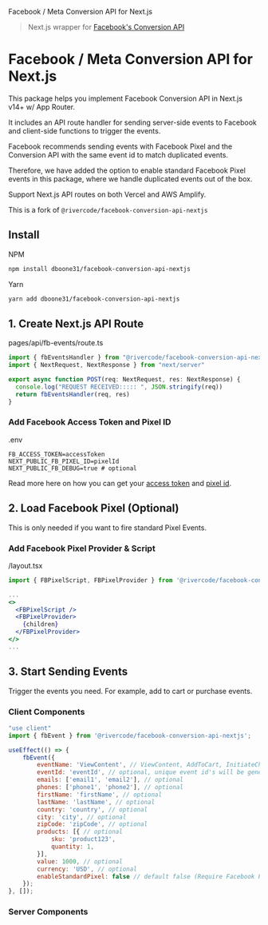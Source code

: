 Facebook / Meta Conversion API for Next.js

> Next.js wrapper for [Facebook's Conversion API](https://developers.facebook.com/docs/marketing-api/conversions-api/)

# Facebook / Meta Conversion API for Next.js
This package helps you implement Facebook Conversion API in Next.js v14+ w/ App Router.

It includes an API route handler for sending server-side events to Facebook and client-side functions to trigger the events.

Facebook recommends sending events with Facebook Pixel and the Conversion API with the same event id to match duplicated events.

Therefore, we have added the option to enable standard Facebook Pixel events in this package, where we handle duplicated events out of the box.

Support Next.js API routes on both Vercel and AWS Amplify.

This is a fork of ```@rivercode/facebook-conversion-api-nextjs```

## Install

NPM
```bash
npm install dboone31/facebook-conversion-api-nextjs
```

Yarn
```bash
yarn add dboone31/facebook-conversion-api-nextjs
```

## 1. Create Next.js API Route
pages/api/fb-events/route.ts
```jsx
import { fbEventsHandler } from "@rivercode/facebook-conversion-api-nextjs/handlers"
import { NextRequest, NextResponse } from "next/server"

export async function POST(req: NextRequest, res: NextResponse) {
  console.log("REQUEST RECEIVED::::: ", JSON.stringify(req))
  return fbEventsHandler(req, res)
}
```

### Add Facebook Access Token and Pixel ID
.env
```dotenv
FB_ACCESS_TOKEN=accessToken
NEXT_PUBLIC_FB_PIXEL_ID=pixelId
NEXT_PUBLIC_FB_DEBUG=true # optional
```

Read more here on how you can get your [access token](https://developers.facebook.com/docs/marketing-api/conversions-api/get-started/#access-token) and [pixel id](https://www.facebook.com/business/help/952192354843755?id=1205376682832142).

## 2. Load Facebook Pixel (Optional)
This is only needed if you want to fire standard Pixel Events.

### Add Facebook Pixel Provider & Script
/layout.tsx
```jsx
import { FBPixelScript, FBPixelProvider } from '@rivercode/facebook-conversion-api-nextjs/components';

...
<>
  <FBPixelScript />
  <FBPixelProvider>
    {children}
  </FBPixelProvider>
</>
...
```

## 3. Start Sending Events
Trigger the events you need. For example, add to cart or purchase events.

### Client Components
```jsx
"use client"
import { fbEvent } from '@rivercode/facebook-conversion-api-nextjs';

useEffect(() => {
    fbEvent({
        eventName: 'ViewContent', // ViewContent, AddToCart, InitiateCheckout, Purchase etc.
        eventId: 'eventId', // optional, unique event id's will be generated by default
        emails: ['email1', 'email2'], // optional
        phones: ['phone1', 'phone2'], // optional
        firstName: 'firstName', // optional
        lastName: 'lastName', // optional
        country: 'country', // optional
        city: 'city', // optional
        zipCode: 'zipCode', // optional
        products: [{ // optional
            sku: 'product123',
            quantity: 1,
        }],
        value: 1000, // optional
        currency: 'USD', // optional
        enableStandardPixel: false // default false (Require Facebook Pixel to be loaded, see step 2)
    });
}, []);
```

### Server Components
